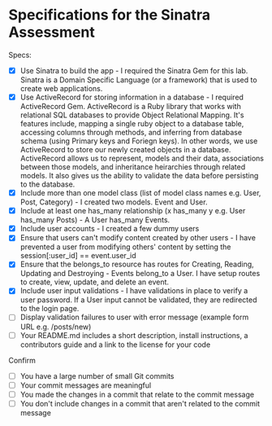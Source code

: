 # Specifications for the Sinatra Assessment

Specs:
- [x] Use Sinatra to build the app - I required the Sinatra Gem for this lab. Sinatra is a Domain Specific Language (or a framework) that is used to create web applications.
- [x] Use ActiveRecord for storing information in a database - I required ActiveRecord Gem. ActiveRecord is a Ruby library that works with relational SQL databases to provide Object Relational Mapping. It's features include, mapping a single ruby object to a database table, accessing columns through methods, and inferring from database schema (using Primary keys and Foriegn keys). In other words, we use ActiveRecord to store our newly created objects in a database. ActiveRecord allows us to represent, models and their data, associations between those models, and inheritance heirarchies through related models. It also gives us the ability to validate the data before persisting to the database.
- [X] Include more than one model class (list of model class names e.g. User, Post, Category) - I created two models. Event and User.
- [X] Include at least one has_many relationship (x has_many y e.g. User has_many Posts) - A User has_many Events.
- [X] Include user accounts - I created a few dummy users
- [x] Ensure that users can't modify content created by other users - I have prevented a user from modifying others' content by setting the session[:user_id] == event.user_id
- [X] Ensure that the belongs_to resource has routes for Creating, Reading, Updating and Destroying - Events belong_to a User. I have setup routes to create, view, update, and delete an event.
- [X] Include user input validations - I have validations in place to verify a user password. If a User input cannot be validated, they are redirected to the login page.
- [ ] Display validation failures to user with error message (example form URL e.g. /posts/new)
- [ ] Your README.md includes a short description, install instructions, a contributors guide and a link to the license for your code

Confirm
- [ ] You have a large number of small Git commits
- [ ] Your commit messages are meaningful
- [ ] You made the changes in a commit that relate to the commit message
- [ ] You don't include changes in a commit that aren't related to the commit message

